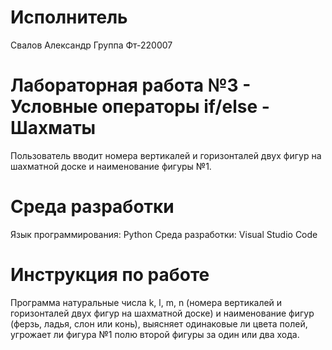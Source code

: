# Исполнитель
Свалов Александр
Группа Фт-220007

# Лабораторная работа №3 - Условные операторы if/else - Шахматы
Пользователь вводит номера вертикалей и горизонталей двух фигур на шахматной доске и наименование фигуры №1.

# Среда разработки
Язык программирования: Python
Среда разработки: Visual Studio Code

# Инструкция по работе
Программа натуральные числа k, l, m, n (номера вертикалей и горизонталей двух фигур на шахматной доске) и наименование фигур (ферзь, ладья, слон или конь), выясняет одинаковые ли цвета полей, угрожает ли фигура №1 полю второй фигуры за один или два хода.
